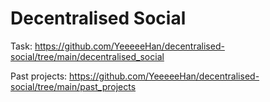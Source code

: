 # Decentralised Social

Task: https://github.com/YeeeeeHan/decentralised-social/tree/main/decentralised_social

Past projects: https://github.com/YeeeeeHan/decentralised-social/tree/main/past_projects

